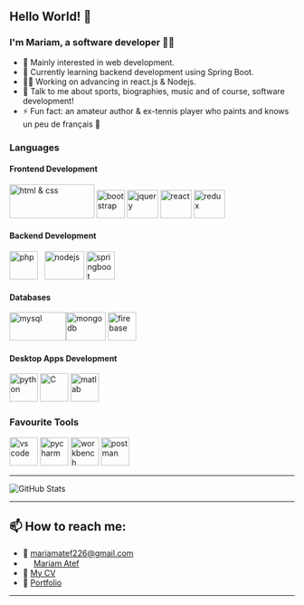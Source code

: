 ## Hello World! 👋

### I'm Mariam, a software developer 👩‍💻

- 👀 Mainly interested in web development.
- 🌱 Currently learning backend development using Spring Boot.
- 🏋️‍♀️ Working on advancing in react.js & Nodejs.
- 💬 Talk to me about sports, biographies, music and of course, software development!
- ⚡ Fun fact: an amateur author & ex-tennis player who paints and knows un peu de français 🥐

### Languages

#### Frontend Development
<img src="https://www.freepnglogos.com/uploads/html5-logo-png/html5-logo-best-web-design-psd-html-cms-development-ecommerce-6.png" alt="html & css" width="150" height="60">  <img src="https://upload.wikimedia.org/wikipedia/commons/thumb/b/b2/Bootstrap_logo.svg/640px-Bootstrap_logo.svg.png" alt="bootstrap" width="50" height="50">  <img src="https://cdn.iconscout.com/icon/free/png-256/free-jquery-8-1175153.png" alt="jquery" width="55" height="50"> <img src="https://upload.wikimedia.org/wikipedia/commons/thumb/a/a7/React-icon.svg/2300px-React-icon.svg.png" alt="react" width="55" height="50">  <img src="https://raw.githubusercontent.com/reduxjs/redux/master/logo/logo.png" alt="redux" width="55" height="50"> 


#### Backend Development
<img src="https://img.freepik.com/free-icon/php_318-698171.jpg" alt="php" width="50" height="50"> &nbsp; <!-- <img src="https://static-00.iconduck.com/assets.00/laravel-icon-1990x2048-xawylrh0.png" alt="laravel" width="50" height="50"> --> <img src="https://upload.wikimedia.org/wikipedia/commons/thumb/d/d9/Node.js_logo.svg/2560px-Node.js_logo.svg.png" alt="nodejs" width="70" height="50"> <img src="https://miro.medium.com/v2/resize:fit:500/1*AbiX4LwtSNozoyfypcKvEg.png" alt="springboot" width="50" height="50"> 



#### Databases
<img src="https://www.freepnglogos.com/uploads/logo-mysql-png/logo-mysql-mysql-logo-png-images-are-download-crazypng-6.png" alt="mysql" width="100" height="50"><img src="https://www.svgrepo.com/show/331488/mongodb.svg" alt="mongodb" width="70" height="50" title="mongodb"> <img src="https://www.svgrepo.com/show/353735/firebase.svg" alt="firebase" title="firebase" width="50" height="50">


#### Desktop Apps Development
<img src="https://upload.wikimedia.org/wikipedia/commons/thumb/c/c3/Python-logo-notext.svg/1869px-Python-logo-notext.svg.png" alt="python" width="50" height="50"> <img src="https://upload.wikimedia.org/wikipedia/commons/1/19/C_Logo.png" alt="C" width="50" height="50"> <img src="https://upload.wikimedia.org/wikipedia/commons/thumb/2/21/Matlab_Logo.png/667px-Matlab_Logo.png" alt="matlab" width="50" height="50">

### Favourite Tools

<img src="https://upload.wikimedia.org/wikipedia/commons/thumb/9/9a/Visual_Studio_Code_1.35_icon.svg/2048px-Visual_Studio_Code_1.35_icon.svg.png" alt="vs code" width="50" height="50"> <img src="https://upload.wikimedia.org/wikipedia/commons/thumb/1/1d/PyCharm_Icon.svg/1024px-PyCharm_Icon.svg.png" alt="pycharm" width="50" height="50"> <img src="https://www.freepnglogos.com/uploads/logo-mysql-png/logo-mysql-how-setup-mysql-workbench-database-for-wordpress-20.png" alt="workbench" width="50" height="50"> <img src="https://uxwing.com/wp-content/themes/uxwing/download/brands-and-social-media/postman-icon.png" alt="postman" width="50" height="50">

<hr>

![GitHub Stats](https://github-readme-stats.vercel.app/api/top-langs?username=MariamAtef226&langs_count=12&show_icons=true&locale=en&layout=compact&theme=dark&hide_progress=true)

<hr>

## 📫 How to reach me:


- 📧 mariamatef226@gmail.com
- <img src="https://cdn-icons-png.flaticon.com/512/174/174857.png" width="15" height="15"> <a href="https://www.linkedin.com/in/mariam-atef-53a8031b1?lipi=urn%3Ali%3Apage%3Ad_flagship3_profile_view_base_contact_details%3BGrnfGZcOSdS%2FaxwiJOvlGw%3D%3D" target="_blank"> Mariam Atef </a>
- :page_facing_up: <a href="https://drive.google.com/drive/folders/1o8yEiHwPsEtAlH_2B-Lvp-BS0KQzG71l?usp=drive_link" target="_blank">My CV</a>
- 👧 <a href="https://mariamatef226.github.io/mariam-atef-portfolio/" target="_blank">Portfolio</a>

<hr>


<!---
MariamAtef226/MariamAtef226 is a ✨ special ✨ repository because its `README.md` (this file) appears on your GitHub profile.
You can click the Preview link to take a look at your changes.
--->
